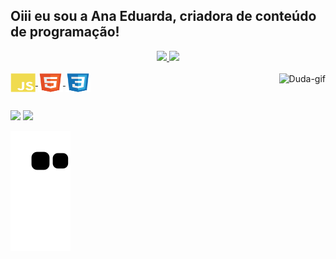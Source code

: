 ## Oiii eu sou a Ana Eduarda, criadora de conteúdo de programação!
<div align="center">
  <a href="https://github.com/anaeduardaol">
  <img height="180em" src="https://github-readme-stats.vercel.app/api?username=anaeduardaol&show_icons=true&theme=dracula&include_all_commits=true&count_private=true"/>
  <img height="180em" src="https://github-readme-stats.vercel.app/api/top-langs/?username=anaeduardaol&layout=compact&langs_count=7&theme=dracula"/>
</div>
<div style="display: inline_block"><br>
  <img align="center" alt="Duda-Js" height="30" width="40" src="https://raw.githubusercontent.com/devicons/devicon/master/icons/javascript/javascript-plain.svg">

  <img align="center" alt="Duda-HTML" height="30" width="40" src="https://raw.githubusercontent.com/devicons/devicon/master/icons/html5/html5-original.svg">
  <img align="center" alt="Duda-CSS" height="30" width="40" src="https://raw.githubusercontent.com/devicons/devicon/master/icons/css3/css3-original.svg">
 
  <img align="right" alt="Duda-gif" src="(https://cdn.discordapp.com/attachments/986760046165778442/1017815292568678481/c76b5bfa-4ece-489f-b133-da91749401d2.gif)">
</div>
  
  ##
 
<div> 
  <a href="https://www.youtube.com/c/DudazN" target="_blank"><img src="https://img.shields.io/badge/YouTube-FF0000?style=for-the-badge&logo=youtube&logoColor=white" target="_blank"></a>
  <a href="https://instagram.com/dudynha.ol" target="_blank"><img src="https://img.shields.io/badge/-Instagram-%23E4405F?style=for-the-badge&logo=instagram&logoColor=white" target="_blank"></a>

 
  ![Snake animation](https://github.com/rafaballerini/rafaballerini/blob/output/github-contribution-grid-snake.svg)
 
</div>
